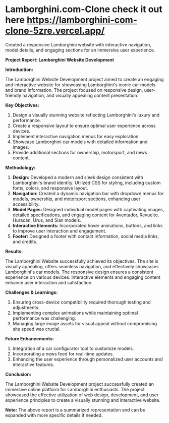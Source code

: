 # Lamborghini.com-Clone check it out here https://lamborghini-com-clone-5zre.vercel.app/
Created a responsive Lamborghini website with interactive navigation, model details, and engaging sections for an immersive user experience.

**Project Report: Lamborghini Website Development**

**Introduction:**

The Lamborghini Website Development project aimed to create an engaging and interactive website for showcasing Lamborghini's iconic car models and brand information. The project focused on responsive design, user-friendly navigation, and visually appealing content presentation.

**Key Objectives:**

1. Design a visually stunning website reflecting Lamborghini's luxury and performance.
2. Create a responsive layout to ensure optimal user experience across devices.
3. Implement interactive navigation menus for easy exploration.
4. Showcase Lamborghini car models with detailed information and images.
5. Provide additional sections for ownership, motorsport, and news content.

**Methodology:**

1. **Design:** Developed a modern and sleek design consistent with Lamborghini's brand identity. Utilized CSS for styling, including custom fonts, colors, and responsive layout.
2. **Navigation:** Created a dynamic navigation bar with dropdown menus for models, ownership, and motorsport sections, enhancing user accessibility.
3. **Model Pages:** Designed individual model pages with captivating images, detailed specifications, and engaging content for Aventador, Revuelto, Huracán, Urus, and Sian models.
4. **Interactive Elements:** Incorporated hover animations, buttons, and links to improve user interaction and engagement.
5. **Footer:** Designed a footer with contact information, social media links, and credits.

**Results:**

The Lamborghini Website successfully achieved its objectives. The site is visually appealing, offers seamless navigation, and effectively showcases Lamborghini's car models. The responsive design ensures a consistent experience on various devices. Interactive elements and engaging content enhance user interaction and satisfaction.

**Challenges & Learnings:**

1. Ensuring cross-device compatibility required thorough testing and adjustments.
2. Implementing complex animations while maintaining optimal performance was challenging.
3. Managing large image assets for visual appeal without compromising site speed was crucial.

**Future Enhancements:**

1. Integration of a car configurator tool to customize models.
2. Incorporating a news feed for real-time updates.
3. Enhancing the user experience through personalized user accounts and interactive features.

**Conclusion:**

The Lamborghini Website Development project successfully created an immersive online platform for Lamborghini enthusiasts. The project showcased the effective utilization of web design, development, and user experience principles to create a visually stunning and interactive website.

**Note:** The above report is a summarized representation and can be expanded with more specific details if needed.
